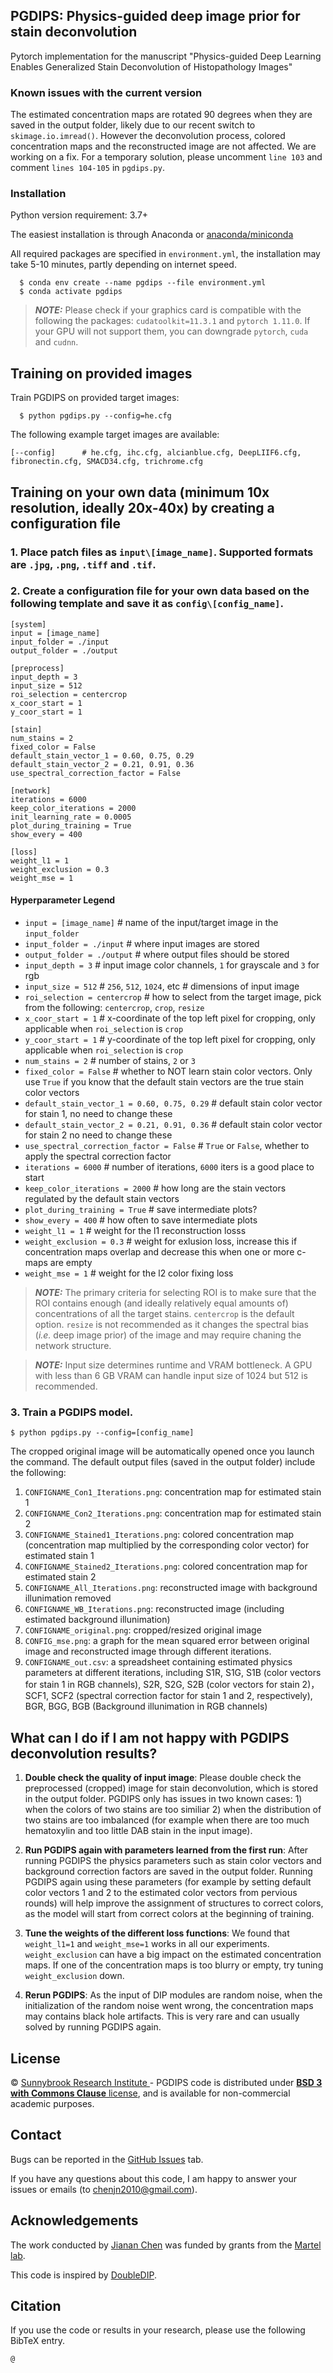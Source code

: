 ## PGDIPS: Physics-guided deep image prior for stain deconvolution

Pytorch implementation for the manuscript "Physics-guided Deep Learning Enables Generalized Stain Deconvolution of Histopathology Images"

### Known issues with the current version
The estimated concentration maps are rotated 90 degrees when they are saved in the output folder, likely due to our recent switch to `skimage.io.imread()`. However the deconvolution process, colored concentration maps and the reconstructed image are not affected. 
We are working on a fix. For a temporary solution, please uncomment `line 103` and comment `lines 104-105` in `pgdips.py`.

### Installation
Python version requirement: 3.7+

The easiest installation is through Anaconda or [anaconda/miniconda](https://docs.conda.io/en/latest/miniconda.html)

All required packages are specified in `environment.yml`, the installation may take 5-10 minutes, partly depending on internet speed.
```
  $ conda env create --name pgdips --file environment.yml
  $ conda activate pgdips
```

> **_NOTE:_** Please check if your graphics card is compatible with the following the packages: `cudatoolkit=11.3.1` and `pytorch 1.11.0`. If your GPU will not support them, you can downgrade `pytorch`, `cuda` and `cudnn`.

## Training on provided images

Train PGDIPS on provided target images:

```
  $ python pgdips.py --config=he.cfg
```

The following example target images are available:

```
[--config]      # he.cfg, ihc.cfg, alcianblue.cfg, DeepLIIF6.cfg, fibronectin.cfg, SMACD34.cfg, trichrome.cfg
```

## Training on your own data (minimum 10x resolution, ideally 20x-40x) by creating a configuration file 

### 1. Place patch files as `input\[image_name]`. Supported formats are `.jpg`, `.png`, `.tiff` and `.tif`.

### 2. Create a configuration file for your own data based on the following template and save it as `config\[config_name]`.

```
[system]
input = [image_name]
input_folder = ./input
output_folder = ./output

[preprocess]
input_depth = 3
input_size = 512
roi_selection = centercrop
x_coor_start = 1
y_coor_start = 1

[stain]
num_stains = 2
fixed_color = False
default_stain_vector_1 = 0.60, 0.75, 0.29
default_stain_vector_2 = 0.21, 0.91, 0.36
use_spectral_correction_factor = False

[network]
iterations = 6000
keep_color_iterations = 2000
init_learning_rate = 0.0005
plot_during_training = True
show_every = 400

[loss]
weight_l1 = 1
weight_exclusion = 0.3
weight_mse = 1
```

#### Hyperparameter Legend

- `input = [image_name]` # name of the input/target image in the `input_folder`
- `input_folder = ./input` # where input images are stored
- `output_folder = ./output` # where output files should be stored
- `input_depth = 3` # input image color channels, `1` for grayscale and `3` for rgb
- `input_size = 512` # `256`, `512`, `1024`, etc # dimensions of input image
- `roi_selection = centercrop` # how to select from the target image, pick from the following: `centercrop`, `crop`, `resize`
- `x_coor_start = 1` # x-coordinate of the top left pixel for cropping, only applicable when `roi_selection` is `crop`
- `y_coor_start = 1` # y-coordinate of the top left pixel for cropping, only applicable when `roi_selection` is `crop`
- `num_stains = 2` # number of stains, `2` or `3` 
- `fixed_color = False` # whether to NOT learn stain color vectors. Only use `True` if you know that the default stain vectors are the true stain color vectors
- `default_stain_vector_1 = 0.60, 0.75, 0.29` # default stain color vector for stain 1, no need to change these
- `default_stain_vector_2 = 0.21, 0.91, 0.36` # default stain color vector for stain 2 no need to change these
- `use_spectral_correction_factor = False` # `True` or `False`, whether to apply the spectral correction factor
- `iterations = 6000` # number of iterations, `6000` iters is a good place to start
- `keep_color_iterations = 2000` # how long are the stain vectors regulated by the default stain vectors
- `plot_during_training = True` # save intermediate plots?
- `show_every = 400` # how often to save intermediate plots
- `weight_l1 = 1` # weight for the l1 reconstruction losss
- `weight_exclusion = 0.3` # weight for exlusion loss, increase this if concentration maps overlap and decrease this when one or more c-maps are empty
- `weight_mse = 1` # weight for the l2 color fixing loss

> **_NOTE:_** The primary criteria for selecting ROI is to make sure that the ROI contains enough (and ideally relatively equal amounts of) concentrations of all the target stains. `centercrop` is the default option. `resize` is not recommended as it changes the spectral bias (_i.e._ deep image prior) of the image and may require chaning the network structure.

> **_NOTE:_** Input size determines runtime and VRAM bottleneck. A GPU with less than 6 GB VRAM can handle input size of 1024 but 512 is recommended.

### 3. Train a PGDIPS model.

```
$ python pgdips.py --config=[config_name]
```

The cropped original image will be automatically opened once you launch the command. The default output files (saved in the output folder) include the following:
1. `CONFIGNAME_Con1_Iterations.png`: concentration map for estimated stain 1
2. `CONFIGNAME_Con2_Iterations.png`: concentration map for estimated stain 2
3. `CONFIGNAME_Stained1_Iterations.png`: colored concentration map (concentration map multiplied by the corresponding color vector) for estimated stain 1
4. `CONFIGNAME_Stained2_Iterations.png`: colored concentration map for estimated stain 2
5. `CONFIGNAME_All_Iterations.png`: reconstructed image with background illunimation removed
6. `CONFIGNAME_WB_Iterations.png`: reconstructed image (including estimated background illunimation)
7. `CONFIGNAME_original.png`: cropped/resized original image
8. `CONFIG_mse.png`: a graph for the mean squared error between original image and reconstructed image through different iterations. 
9. `CONFIGNAME_out.csv`: a spreadsheet containing estimated physics parameters at different iterations, including S1R, S1G, S1B (color vectors for stain 1 in RGB channels), S2R, S2G, S2B (color vectors for stain 2)，SCF1, SCF2 (spectral correction factor for stain 1 and 2, respectively), BGR, BGG, BGB (Background illunimation 
in RGB channels)

## What can I do if I am not happy with PGDIPS deconvolution results?
1. **Double check the quality of input image**: Please double check the preprocessed (cropped) image for stain deconvolution, which is stored in the output folder. PGDIPS only has issues in two known cases: 1) when the colors of two stains are too similiar 2) when the distribution of two stains are too imbalanced (for example when there are too much hematoxylin and too little DAB stain in the input image).

2. **Run PGDIPS again with parameters learned from the first run**: After running PGDIPS the physics parameters such as stain color vectors and background correction factors are saved in the output folder. Running PGDIPS again using these parameters (for example by setting default color vectors 1 and 2 to the estimated color vectors from pervious rounds) will help improve the assignment of structures to correct colors, as the model will start from correct colors at the beginning of training.

3. **Tune the weights of the different loss functions**: We found that `weight_l1=1` and `weight_mse=1` works in all our experiments. `weight_exclusion` can have a big impact on the estimated concentration maps. If one of the concentration maps is too blurry or empty, try tuning `weight_exclusion` down. 

4. **Rerun PGDIPS**: As the input of DIP modules are random noise, when the initialization of the random noise went wrong, the concentration maps may contains black hole artifacts. This is very rare and can usually solved by running PGDIPS again.


## License

© [Sunnybrook Research Institute ](https://sunnybrook.ca/research/) - PGDIPS code is distributed under [**BSD 3 with Commons Clause**  license](https://github.com/GJiananChen/PGDIPS/blob/master/LICENSE.md), and is available for non-commercial academic purposes.

## Contact

Bugs can be reported in the [GitHub Issues](https://github.com/GJiananChen/PGDIPS/issues) tab.

If you have any questions about this code, I am happy to answer your issues or emails (to [chenjn2010@gmail.com](mailto:chenjn2010@gmail.com)).

## Acknowledgements

The work conducted by [Jianan Chen](https://gjiananchen.github.io/) was funded by grants from the [Martel lab](https://github.com/martellab-sri).

This code is inspired by [DoubleDIP](https://github.com/yossigandelsman/DoubleDIP).

## Citation

If you use the code or results in your research, please use the following BibTeX entry.

```
@
```

## 
